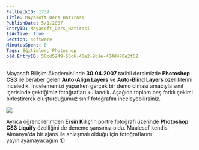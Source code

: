 ```yaml
---
FallbackID: 1737
Title: Mayasoft Ders Hatırası
PublishDate: 5/1/2007
EntryID: Mayasoft_Ders_Hatirasi
IsActive: True
Section: software
MinutesSpent: 0
Tags: Eğitimler, Photoshop
old.EntryID: 50cd5249-53c6-40e2-9b1e-404d470e2f52
---
```

Mayasoft Bilişim Akademisi'nde **30.04.2007** tarihli dersimizde
**Photoshop CS3** ile beraber gelen **Auto-Align Layers** ve
**Auto-Blind Layers** özelliklerini inceledik. İncelememizi yaparken
gerçek bir demo olması amacıyla sınıf içerisinde çektiğimiz fotoğrafları
kullandık. Aşağıda toplam beş farklı çekimi birleştirerek oluşturduğumuz
sınıf fotoğrafını inceleyebilirsiniz.

![](http://cdn.daron.yondem.com/assets/1737/01052007_2.jpg)

Ayrıca öğrencilerimden **Ersin Kılıç**'ın portre fotoğrafı üzerinde
**Photoshop CS3 Liquify** özelliğini de deneme şansımız oldu. Maalesef
kendisi Almanya'da bir ajans ile anlaşmalı olduğu için fotoğraflarını
yayınlayamayacağım :D


